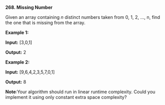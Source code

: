 **268. Missing Number**

Given an array containing _n_ distinct numbers taken from 0, 1, 2, ..., n, find the one that is missing from the array.

**Example 1:**

**Input:** [3,0,1]

**Output:** 2

**Example 2:**

**Input:** [9,6,4,2,3,5,7,0,1]

**Output:** 8

**Note**:Your algorithm should run in linear runtime complexity. Could you implement it using only constant extra space complexity?
